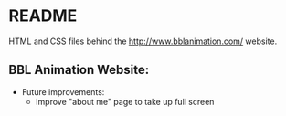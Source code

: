 # README

HTML and CSS files behind the http://www.bblanimation.com/ website.

## BBL Animation Website:
  * Future improvements:
      * Improve "about me" page to take up full screen
